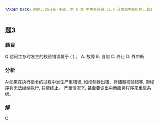 ```yaml
---
TARGET DECK: 刷题::25计组-王道::第 5 章 中央处理器::5.5 异常和中断机制::题3
---
```

## 题3
### 题目
Q:访问主存时发生的校验错误属于 ( ) 。
A. 故障 B. 自陷 C. 终止 D. 外中断
### 分析
A:如果在执行指令的过程中发生严重错误, 如控制器出错、存储器校验错等, 则程序将无法继续执行, 只能终止。
严重情况下, 甚至要调出中断服务程序来重启系统。
### 解
C
